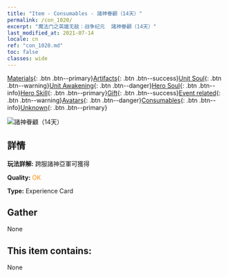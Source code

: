 ```yaml
---
title: "Item - Consumables - 諸神眷顧（14天）"
permalink: /con_1020/
excerpt: "魔法门之英雄无敌：战争纪元  諸神眷顧（14天）"
last_modified_at: 2021-07-14
locale: cn
ref: "con_1020.md"
toc: false
classes: wide
---
```

 [Materials](/ItemsCN/){: .btn .btn--primary}[Artifacts](/ItemsCN/Artifacts/){: .btn .btn--success}[Unit Soul](/ItemsCN/UnitSoul/){: .btn .btn--warning}[Unit Awakening](/ItemsCN/UnitAwakening/){: .btn .btn--danger}[Hero Soul](/ItemsCN/HeroSoul/){: .btn .btn--info}[Hero Skill](/ItemsCN/HeroSkill/){: .btn .btn--primary}[Gift](/ItemsCN/Gift/){: .btn .btn--success}[Event related](/ItemsCN/Events/){: .btn .btn--warning}[Avatars](/ItemsCN/Avatars/){: .btn .btn--danger}[Consumables](/ItemsCN/Consumables/){: .btn .btn--info}[Unknown](/ItemsCN/Unknown/){: .btn .btn--primary}

 ![諸神眷顧（14天）](/images/a/avatarFrame_62.png)

## 詳情
 **玩法詳解:** 跨服諸神亞軍可獲得

 **Quality:** <span style="color: #FF8C00">OK</span>

 **Type:** Experience Card

## Gather

  None

## This item contains:

  None

